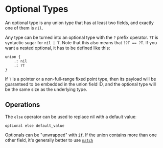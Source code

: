 # Optional Types
An optional type is any union type that has at least two fields, and exactly one of them is `nil`.

Any type can be turned into an optional type with the `?` prefix operator.
`?T` is syntactic sugar for `nil | T`.  Note that this also means that `??T == ?T`.  If you want a nested optional, it has to be defined like this:
```verdi
union {
    .: nil
    .: ?T
}
```

If `T` is a pointer or a non-full-range fixed point type, then its payload will be guaranteed to be embedded in the union field ID, and the optional type will be the same size as the underlying type.

## Operations
The `else` operator can be used to replace nil with a default value:
```verdi
optional else default_value
```

Optionals can be "unwrapped" with [`if`](../expr/if.md).  If the union contains more than one other field, it's generally better to use [`match`](../expr/match.md)
